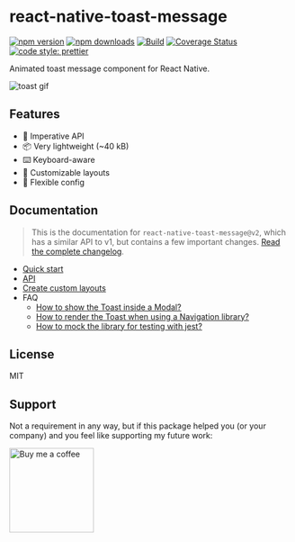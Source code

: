 # react-native-toast-message

[![npm version](https://img.shields.io/npm/v/react-native-toast-message)](https://www.npmjs.com/package/react-native-toast-message)
[![npm downloads](https://img.shields.io/npm/dw/react-native-toast-message)](https://www.npmjs.com/package/react-native-toast-message)
[![Build](https://github.com/calintamas/react-native-toast-message/workflows/tests/badge.svg)](https://github.com/calintamas/react-native-toast-message/actions?query=workflow%3Atests)
[![Coverage Status](https://coveralls.io/repos/github/calintamas/react-native-toast-message/badge.svg?branch=master)](https://coveralls.io/github/calintamas/react-native-toast-message?branch=master)
[![code style: prettier](https://img.shields.io/badge/code_style-prettier-ff69b4.svg)](https://github.com/prettier/prettier)

Animated toast message component for React Native.

![toast gif](./docs/toast.gif)

## Features

- 🚀 Imperative API
- 📦 Very lightweight (~40 kB)
- ⌨️ Keyboard-aware
- 🎨 Customizable layouts
- 🔧 Flexible config

## Documentation

> This is the documentation for `react-native-toast-message@v2`, which has a similar API to v1, but contains a few important changes. [Read the complete changelog](./CHANGELOG.md#200).

- [Quick start](./docs/quick-start.md)
- [API](./docs/api.md)
- [Create custom layouts](./docs/custom-layouts.md)
- FAQ
  - [How to show the Toast inside a Modal?](./docs/modal-usage.md)
  - [How to render the Toast when using a Navigation library?](./docs/navigation-usage.md)
  - [How to mock the library for testing with jest?](./docs/jest-testing.md)

## License

MIT

## Support

Not a requirement in any way, but if this package helped you (or your company) and you feel like supporting my future work:

<a href="https://buymeacoffee.com/calintamas"><img src="https://user-images.githubusercontent.com/9104454/143683074-69dc6a53-3e54-4a2c-8dcf-c1e27448a2f4.png" alt="Buy me a coffee" width="150px" /></a>
